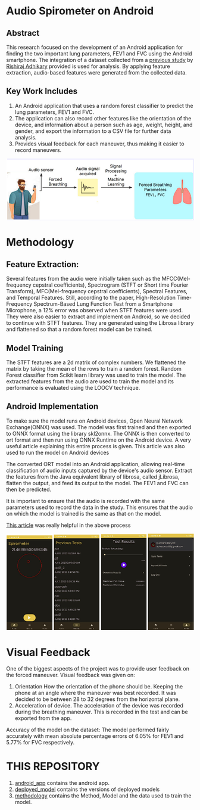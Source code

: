 # Audio Spirometer on Android

## Abstract
This research focused on the development of an Android application for finding the
two important lung parameters, FEV1 and FVC using the Android smartphone.
The integration of a dataset collected from a [previous study](https://rishi-a.github.io/downloads/publications/spiromask.pdf) 
by [Rishiraj Adhikary](https://rishi-a.github.io/) provided is used for analysis. By applying feature extraction, audio-based 
features were generated from the collected data. 

## Key Work Includes
1. An Android application that uses a random forest classifier to predict the
lung parameters, FEV1 and FVC.
2. The application can also record other features like the orientation of the
device, and information about a person such as age, weight, height, and
gender, and export the information to a CSV file for further data analysis.
3. Provides visual feedback for each maneuver, thus making it easier to record
maneuvers.

![](image.png)

# Methodology

## Feature Extraction:

Several features from the audio were initially taken such as the
MFCC(Mel-frequency cepstral coefficients), Spectrogram (STFT or Short
time Fourier Transform), MFC(Mel-frequency cepstral coefficients),
Spectral Features, and Temporal Features. Still, according to the paper,
High-Resolution Time-Frequency Spectrum-Based Lung Function Test from
a Smartphone Microphone, a 12% error was observed when STFT features
were used. They were also easier to extract and implement on Android, so
we decided to continue with STFT features. They are generated using the
Librosa library and flattened so that a random forest model can be trained.

## Model Training

The STFT features are a 2d matrix of complex numbers. We flattened the
matrix by taking the mean of the rows to train a random forest. Random
Forest classifier from Scikit learn library was used to train the model. The
extracted features from the audio are used to train the model and its
performance is evaluated using the LOOCV technique.


## Android Implementation

To make sure the model runs on Android devices, Open Neural Network
Exchange(ONNX) was used. The model was first trained and then exported
to ONNX format using the library skl2onnx. The ONNX is then converted to
ort format and then run using ONNX Runtime on the Android device.
A very useful article explaining this entire process is given. This article was
also used to run the model on Android devices

The converted ORT model into an Android application, allowing
real-time classification of audio inputs captured by the device's audio sensor.
Extract the features from the Java equivalent library of librosa, called
jLibrosa, flatten the output, and feed its output to the model. The FEV1 and
FVC can then be predicted.

It is important to ensure that the audio is recorded with the same parameters
used to record the data in the study. This ensures that the audio on which the
model is trained is the same as that on the model.

[This article](https://towardsdatascience.com/deploying-scikit-learn-models-in-android-apps-with-onnx-b3adabe16bab) was really helpful in the above process

![alt text](image-1.png)

# Visual Feedback

One of the biggest aspects of the project was to provide user feedback on
the forced maneuver. Visual feedback was given on:
1. Orientation
How the orientation of the phone should be. Keeping the phone at an
angle where the maneuver was best recorded. It was decided to be
between 28 to 32 degrees from the horizontal plane.
2. Acceleration of device.
The acceleration of the device was recorded during the breathing
maneuver. This is recorded in the test and can be exported from the
app.

Accuracy of the model on the dataset:
The model performed fairly accurately with mean absolute percentage errors of
6.05% for FEV1 and 5.77% for FVC respectively.

# THIS REPOSITORY
1. [android_app](android_app/) contains the android app. 
2. [deployed_model](deployed_model/) contains the versions of deployed models
3. [methodology](methodology/) contains the Method, Model and the data used to train the model.
